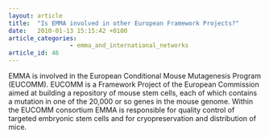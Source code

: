 ```yaml
---
layout: article
title:  "Is EMMA involved in other European Framework Projects?"
date:   2010-01-13 15:15:42 +0100
article_categories:
                 - emma_and_international_networks
article_id: 46
---
```


EMMA is involved in the European Conditional Mouse Mutagenesis Program (EUCOMM). EUCOMM is a Framework Project of the European Commission aimed at building a repository of mouse stem cells, each of which contains a mutation in one of the 20,000 or so genes in the mouse genome. Within the EUCOMM consortium EMMA is responsible for quality control of targeted embryonic stem cells and for cryopreservation and distribution of mice.
